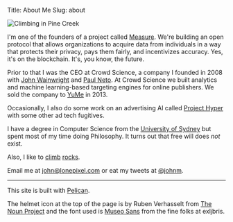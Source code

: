 Title: About Me
Slug: about

![Climbing in Pine Creek]({filename}/images/pine-creek-selfie-full-size.jpg)

I'm one of the founders of a project called [Measure](http://measureprotocol.com). We're building an
open protocol that allows organizations to acquire data from individuals in a way that protects their
privacy, pays them fairly, and incentivizes accuracy. Yes, it's on the blockchain. It's, you know,
the future.

Prior to that I was the CEO at Crowd Science, a company I founded in 2008 with
[John Wainwright](http://en.wikipedia.org/wiki/John_Wainwright_(computer_scientist))
and [Paul Neto](http://blog.paulneto.com). At Crowd Science we built analytics and machine learning-based
targeting engines for online publishers. We sold the company to [YuMe](http://www.yume.com) in 2013.

Occasionally, I also do some work on an advertising AI called [Project Hyper](http://projecthyper.com) with
some other ad tech fugitives.

I have a degree in Computer Science from the [University of Sydney](http://www.usyd.edu.au/) but
spent most of my time doing Philosophy. It turns out that free will does _not_ exist.

Also, I like to [climb](https://www.flickr.com/photos/johnmartin78/sets/72157637739904054/)
[rocks](https://www.flickr.com/photos/johnmartin78/sets/72157634961327591/).

Email me at [john@lonepixel.com](mailto:john@lonepixel.com) or eat my tweets at
[@johnm](http://twitter.com/johnm).

***

This site is built with [Pelican](http://blog.getpelican.com).

The helmet icon at the top of the page is by Ruben Verhasselt from [The Noun Project](http://thenounproject.com/)
and the font used is [Museo Sans](https://typekit.com/fonts/museo-sans) from the fine folks at exljbris.
